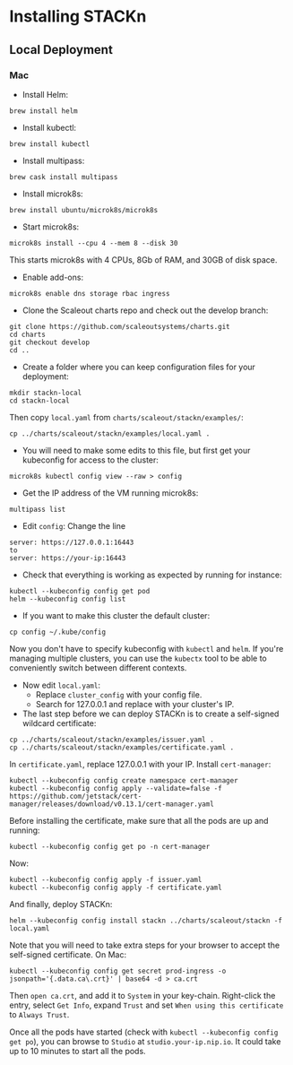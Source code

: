 # Installing STACKn

## Local Deployment

### Mac
 - Install Helm:
  ```
  brew install helm
  ```
 - Install kubectl:
  ```
  brew install kubectl
  ```
 - Install multipass:  
  ```
  brew cask install multipass
  ```

  - Install microk8s:
  ```
  brew install ubuntu/microk8s/microk8s
  ```
  - Start microk8s:
  ```
  microk8s install --cpu 4 --mem 8 --disk 30
  ```
  This starts microk8s with 4 CPUs, 8Gb of RAM, and 30GB of disk space.
  - Enable add-ons:
  ```
  microk8s enable dns storage rbac ingress
  ```
 - Clone the Scaleout charts repo and check out the develop branch:
  ```
  git clone https://github.com/scaleoutsystems/charts.git
  cd charts
  git checkout develop
  cd ..
  ```
 - Create a folder where you can keep configuration files for your deployment:
  ```
  mkdir stackn-local
  cd stackn-local
  ```
  Then copy ``local.yaml`` from ``charts/scaleout/stackn/examples/``:
  ```
  cp ../charts/scaleout/stackn/examples/local.yaml .
  ```
 - You will need to make some edits to this file, but first get your kubeconfig for access to the cluster:
  ```
  microk8s kubectl config view --raw > config
  ```
 - Get the IP address of the VM running microk8s:
  ```
  multipass list
  ```
 - Edit ``config``: Change the line 
  ```
  server: https://127.0.0.1:16443
  to
  server: https://your-ip:16443
  ```
 - Check that everything is working as expected by running for instance:
  ```
  kubectl --kubeconfig config get pod
  helm --kubeconfig config list
  ```
 - If you want to make this cluster the default cluster:
  ```
  cp config ~/.kube/config
  ```
  Now you don't have to specify kubeconfig with ``kubectl`` and ``helm``. If you're managing multiple clusters, you can use the ``kubectx`` tool to be able to conveniently switch between different contexts.
 - Now edit ``local.yaml``:
   - Replace ``cluster_config`` with your config file.
   - Search for 127.0.0.1 and replace with your cluster's IP.
 - The last step before we can deploy STACKn is to create a self-signed wildcard certificate:
  ```
  cp ../charts/scaleout/stackn/examples/issuer.yaml .
  cp ../charts/scaleout/stackn/examples/certificate.yaml .
  ```
  In ``certificate.yaml``, replace 127.0.0.1 with your IP. Install ``cert-manager``:
  ```
  kubectl --kubeconfig config create namespace cert-manager
  kubectl --kubeconfig config apply --validate=false -f https://github.com/jetstack/cert-manager/releases/download/v0.13.1/cert-manager.yaml
  ```
  Before installing the certificate, make sure that all the pods are up and running:
  ```
  kubectl --kubeconfig config get po -n cert-manager
  ```
  Now:
  ```
  kubectl --kubeconfig config apply -f issuer.yaml
  kubectl --kubeconfig config apply -f certificate.yaml
  ```
  And finally, deploy STACKn:
  ```
  helm --kubeconfig config install stackn ../charts/scaleout/stackn -f local.yaml
  ```
  Note that you will need to take extra steps for your browser to accept the self-signed certificate. On Mac:
  ```
  kubectl --kubeconfig config get secret prod-ingress -o jsonpath='{.data.ca\.crt}' | base64 -d > ca.crt
  ```
  Then ``open ca.crt``, and add it to ``System`` in your key-chain. Right-click the entry, select ``Get Info``, expand ``Trust`` and set ``When using this certificate`` to ``Always Trust``.

  Once all the pods have started (check with ``kubectl --kubeconfig config get po``), you can browse to ``Studio`` at ``studio.your-ip.nip.io``. It could take up to 10 minutes to start all the pods.